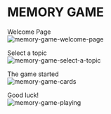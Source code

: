 # MEMORY GAME


Welcome Page<br>
![memory-game-welcome-page](https://user-images.githubusercontent.com/72414745/99593699-5df39100-29f2-11eb-990c-aecfaa656601.JPG)

Select a topic<br>
![memory-game-select-a-topic](https://user-images.githubusercontent.com/72414745/99594165-16213980-29f3-11eb-85d6-274c3110f1bd.JPG)

The game started<br>
![memory-game-cards](https://user-images.githubusercontent.com/72414745/99594274-3fda6080-29f3-11eb-8850-25a581474e6a.JPG)

Good luck!<br>
![memory-game-playing](https://user-images.githubusercontent.com/72414745/99594380-6a2c1e00-29f3-11eb-8681-3da6192fe3ba.JPG)
